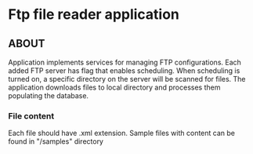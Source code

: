 # Ftp file reader application
## ABOUT
Application implements services for managing FTP configurations. Each added FTP server has flag that enables scheduling. 
When scheduling is turned on, a specific directory on the server will be scanned for files.
The application downloads files to local directory and processes them populating the database.

### File content
Each file should have .xml extension. Sample files with content can be found in "/samples" directory
